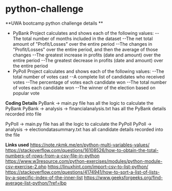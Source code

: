 # python-challenge
**UWA bootcamp python challenge details **
- PyBank Project calculates and shows each of the following values:
--The total number of months included in the dataset
--The net total amount of "Profit/Losses" over the entire period
--The changes in "Profit/Losses" over the entire period, and then the average of those changes
--The greatest increase in profits (date and amount) over the entire period
--The greatest decrease in profits (date and amount) over the entire period
- PyPoll Project calculates and shows each of the following values:
--The total number of votes cast
--A complete list of candidates who received votes
--The percentage of votes each candidate won
--The total number of votes each candidate won
--The winner of the election based on popular vote

**Coding Details**
PyBank -> main.py file has all the logic to calculate the PyBank 
PyBank -> analysis -> financialanalysis.txt has all the PyBank details recorded into file

PyPoll -> main.py file has all the logic to calculate the PyPoll
PyPoll -> analysis -> electiondatasummary.txt has all candidate details recorded into the file

**Links used**
https://note.nkmk.me/en/python-multi-variables-values/
https://stackoverflow.com/questions/16108526/how-to-obtain-the-total-numbers-of-rows-from-a-csv-file-in-python
https://www.w3resource.com/python-exercises/modules/python-module-csv-exercise-2.php
https://linuxhint.com/import-csv-to-list-python/
https://stackoverflow.com/questions/4174941/how-to-sort-a-list-of-lists-by-a-specific-index-of-the-inner-list
https://www.geeksforgeeks.org/find-average-list-python/?ref=lbp


